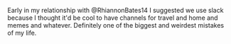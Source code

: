 Early in my relationship with @RhiannonBates14 I suggested we use slack because I thought it'd be cool to have channels for travel and home and memes and whatever. Definitely one of the biggest and weirdest mistakes of my life.

